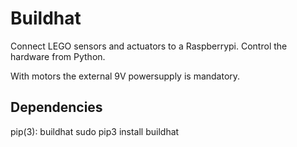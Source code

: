 # Buildhat

Connect LEGO sensors and actuators to a Raspberrypi. Control the hardware from Python. 

With motors the external 9V powersupply is mandatory.

## Dependencies

pip(3): buildhat
sudo pip3 install buildhat


